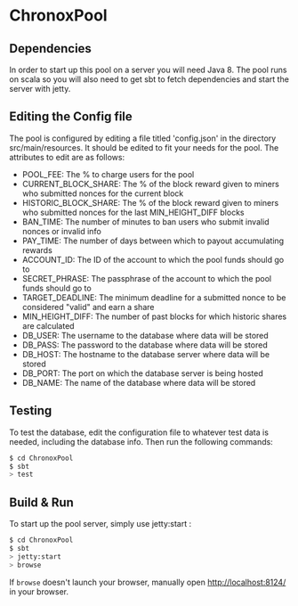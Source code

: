 # ChronoxPool #

## Dependencies ##

In order to start up this pool on a server you will need Java 8. The pool runs on scala so you
will also need to get sbt to fetch dependencies and start the server with jetty.

## Editing the Config file ##

The pool is configured by editing a file titled 'config.json' in the directory src/main/resources. It should be edited
to fit your needs for the pool. The attributes to edit are as follows:

- POOL_FEE: The % to charge users for the pool 
- CURRENT_BLOCK_SHARE: The % of the block reward given to miners who submitted nonces for the current block
- HISTORIC_BLOCK_SHARE: The % of the block reward given to miners who submitted nonces for the last MIN_HEIGHT_DIFF blocks
- BAN_TIME: The number of minutes to ban users who submit invalid nonces or invalid info
- PAY_TIME: The number of days between which to payout accumulating rewards
- ACCOUNT_ID: The ID of the account to which the pool funds should go to
- SECRET_PHRASE: The passphrase of the account to which the pool funds should go to 
- TARGET_DEADLINE: The minimum deadline for a submitted nonce to be considered "valid" and earn a share
- MIN_HEIGHT_DIFF: The number of past blocks for which historic shares are calculated
- DB_USER: The username to the database where data will be stored
- DB_PASS: The password to the database where data will be stored
- DB_HOST: The hostname to the database server where data will be stored
- DB_PORT: The port on which the database server is being hosted
- DB_NAME: The name of the database where data will be stored

## Testing ##

To test the database, edit the configuration file to whatever test data is needed, including the database info. Then 
run the following commands:

```sh
$ cd ChronoxPool
$ sbt
> test
```

## Build & Run ##

To start up the pool server, simply use jetty:start :

```sh
$ cd ChronoxPool
$ sbt
> jetty:start
> browse
```

If `browse` doesn't launch your browser, manually open [http://localhost:8124/](http://localhost:8124/) in your browser.
